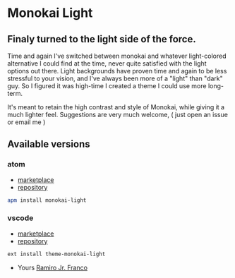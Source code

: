 # Monokai Light
## Finaly turned to the light side of the force.

Time and again I've switched between monokai and whatever light-colored alternative I could find at the time, never quite satisfied with the light options out there. Light backgrounds have proven time and again to be less stressful to your vision, and I've always been more of a "light" than "dark" guy. So I figured it was high-time I created a theme I could use more long-term.

It's meant to retain the high contrast and style of Monokai, while giving it a much lighter feel. Suggestions are very much welcome, ( just open an issue or email me )

## Available versions

### atom

* [marketplace](https://atom.io/themes/monokai-light)
* [repository](https://github.com/rjfranco/atom-monokai-light)

```sh
apm install monokai-light
```

### vscode

* [marketplace](https://marketplace.visualstudio.com/items?itemName=anoff.theme-monokai-light)
* [repository](https://github.com/anoff/vscode-monokai-light)

```sh
ext install theme-monokai-light
```

- Yours
[Ramiro Jr. Franco](http://ramiro.mx)
